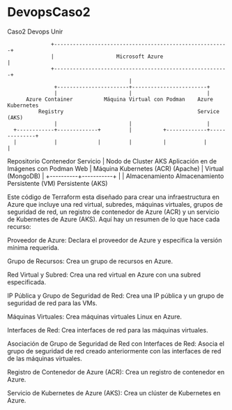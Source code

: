 # DevopsCaso2
Caso2 Devops Unir


                  +--------------------------------------------------------+
                  |                    Microsoft Azure                       |
                  +--------------------------------------------------------+
                                           |
                   +-----------------------+------------------------+
                   |                       |                        |
          Azure Container          Máquina Virtual con Podman    Azure Kubernetes
              Registry                                           Service (AKS)
                   |                       |                        |
      +------------+-------------+         |          +-------------+--------------+
      |            |             |         |          |            |              |
  Repositorio   Contenedor     Servicio    |   Nodo de      Cluster AKS   Aplicación en
  de Imágenes   con Podman     Web         |   Máquina                        Kubernetes
  (ACR)                           (Apache) |   Virtual                     (MongoDB)
                                           |
                                +----------+-----------+
                                |                      |
                             Almacenamiento         Almacenamiento
                             Persistente (VM)       Persistente (AKS)











Este código de Terraform esta diseñado para crear una infraestructura en Azure que incluye una red virtual, subredes, máquinas virtuales, grupos de seguridad de red, un registro de contenedor de Azure (ACR) y un servicio de Kubernetes de Azure (AKS). Aquí hay un resumen de lo que hace cada recurso:

Proveedor de Azure: Declara el proveedor de Azure y especifica la versión mínima requerida.

Grupo de Recursos: Crea un grupo de recursos en Azure.

Red Virtual y Subred: Crea una red virtual en Azure con una subred especificada.

IP Pública y Grupo de Seguridad de Red: Crea una IP pública y un grupo de seguridad de red para las VMs.

Máquinas Virtuales: Crea máquinas virtuales Linux en Azure.

Interfaces de Red: Crea interfaces de red para las máquinas virtuales.

Asociación de Grupo de Seguridad de Red con Interfaces de Red: Asocia el grupo de seguridad de red creado anteriormente con las interfaces de red de las máquinas virtuales.

Registro de Contenedor de Azure (ACR): Crea un registro de contenedor en Azure.

Servicio de Kubernetes de Azure (AKS): Crea un clúster de Kubernetes en Azure.




                             
